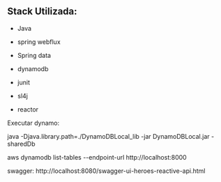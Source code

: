 ## Stack Utilizada:

- Java

- spring webflux

- Spring data

- dynamodb

- junit

- sl4j

- reactor

  

Executar dynamo: 

 java -Djava.library.path=./DynamoDBLocal_lib -jar DynamoDBLocal.jar -sharedDb

 aws dynamodb list-tables --endpoint-url http://localhost:8000


swagger: http://localhost:8080/swagger-ui-heroes-reactive-api.html
